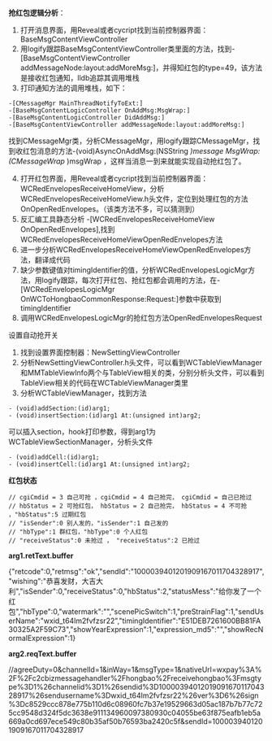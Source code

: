 

**抢红包逻辑分析**：

1. 打开消息界面，用Reveal或者cycript找到当前控制器界面：BaseMsgContentViewController
2. 用logify跟踪BaseMsgContentViewController类里面的方法，找到-[BaseMsgContentViewController addMessageNode:layout:addMoreMsg:]，并得知红包的type=49，该方法是接收红包通知，lldb追踪其调用堆栈
3. 打印通知方法的调用堆栈，如下：
```
-[CMessageMgr MainThreadNotifyToExt:]
-[BaseMsgContentLogicController OnAddMsg:MsgWrap:]
-[BaseMsgContentLogicController DidAddMsg:]
-[BaseMsgContentViewController addMessageNode:layout:addMoreMsg:]
```

找到CMessageMgr类，分析CMessageMgr，用logify跟踪CMessageMgr，找到收红包消息的方法-(void)AsyncOnAddMsg:(NSString *)message MsgWrap:(CMessageWrap* )msgWrap ，这样当消息一到来就能实现自动抢红包了。

4. 打开红包界面，用Reveal或者cycript找到当前控制器界面：WCRedEnvelopesReceiveHomeView，分析WCRedEnvelopesReceiveHomeView.h头文件，定位到处理红包的方法OnOpenRedEnvelopes。（该类方法不多，可以猜测到）
5. 反汇编工具静态分析 -[WCRedEnvelopesReceiveHomeView OnOpenRedEnvelopes],找到WCRedEnvelopesReceiveHomeViewOpenRedEnvelopes方法
6. 进一步分析WCRedEnvelopesReceiveHomeViewOpenRedEnvelopes方法，翻译成代码
7. 缺少参数键值对timingIdentifier的值，分析WCRedEnvelopesLogicMgr方法，用logify跟踪，每次打开红包、抢红包都会调用的方法，在-[WCRedEnvelopesLogicMgr OnWCToHongbaoCommonResponse:Request:]参数中获取到timingIdentifier
8. 调用WCRedEnvelopesLogicMgr的抢红包方法OpenRedEnvelopesRequest

设置自动抢开关
1. 找到设置界面控制器：NewSettingViewController
2. 分析NewSettingViewController.h头文件，可以看到WCTableViewManager和MMTableViewInfo两个与TableView相关的类，分别分析头文件，可以看到TableView相关的代码在WCTableViewManager类里
3. 分析WCTableViewManager，找到方法
```
- (void)addSection:(id)arg1;
- (void)insertSection:(id)arg1 At:(unsigned int)arg2;
```
可以插入section，hook打印参数，得到arg1为WCTableViewSectionManager，分析头文件
```
- (void)addCell:(id)arg1;
- (void)insertCell:(id)arg1 At:(unsigned int)arg2;
```

**红包状态**
```
// cgiCmdid = 3 自己可抢 ，cgiCmdid = 4 自己抢完， cgiCmdid = 自己已抢过
// hbStatus = 2 可抢红包， hbStatus = 2 自己抢完， hbStatus = 4 不可抢 ，"hbStatus":5 过期红包
// "isSender":0 别人发的，"isSender":1 自己发的
// "hbType":1 群红包，"hbType":0 个人红包
// "receiveStatus":0 未抢过 ， "receiveStatus":2 已抢过
```


**arg1.retText.buffer**

{"retcode":0,"retmsg":"ok","sendId":"1000039401201909167011704328917","wishing":"恭喜发财，大吉大利","isSender":0,"receiveStatus":0,"hbStatus":2,"statusMess":"给你发了一个红包","hbType":0,"watermark":"","scenePicSwitch":1,"preStrainFlag":1,"sendUserName":"wxid_t64lm2fvfzsr22","timingIdentifier":"E51DEB7261600BB81FA30325A2F59C73","showYearExpression":1,"expression_md5":"","showRecNormalExpression":1}

**arg2.reqText.buffer**

//agreeDuty=0&channelId=1&inWay=1&msgType=1&nativeUrl=wxpay%3A%2F%2Fc2cbizmessagehandler%2Fhongbao%2Freceivehongbao%3Fmsgtype%3D1%26channelid%3D1%26sendid%3D1000039401201909167011704328917%26sendusername%3Dwxid_t64lm2fvfzsr22%26ver%3D6%26sign%3Dc8529ccc878e775b110d6c08960fc7b37e19529663d05ac187b7b77c725cc9548d324f5dc3638e911134960097380930c04055be63f875eafb1eb5a669a0cd697ece549c80b35af50b76593ba2420c5f&sendId=1000039401201909167011704328917


